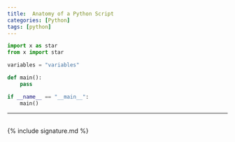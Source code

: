 ```yaml
---
title:  Anatomy of a Python Script
categories: [Python]
tags: [python]
---
```


```python
import x as star
from x import star

variables = "variables"

def main():
    pass

if __name__ == "__main__":
    main()


```


---
<br>
{% include signature.md %}